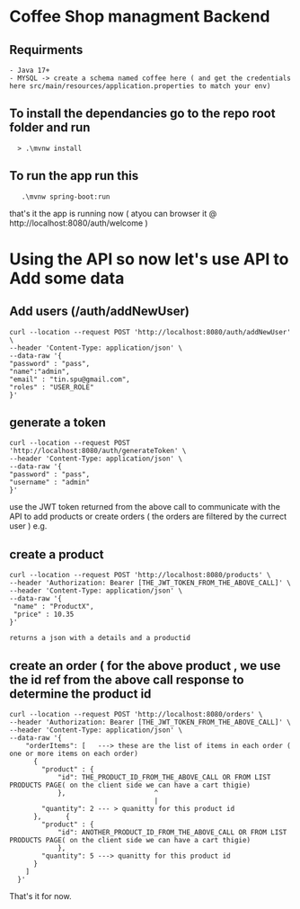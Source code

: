 # Coffee Shop managment Backend 

  ## Requirments
    - Java 17+
    - MYSQL -> create a schema named coffee here ( and get the credentials here src/main/resources/application.properties to match your env)
  ## To install the dependancies go to the repo root folder and run
  ```
    > .\mvnw install
  ```
  ## To run the app run this 
  ```
     .\mvnw spring-boot:run
  ```
  that's it the app is running now ( atyou can browser it @ http://localhost:8080/auth/welcome )

# Using the API so now let's use API to Add some data

##  Add users (/auth/addNewUser)
```
curl --location --request POST 'http://localhost:8080/auth/addNewUser' \
--header 'Content-Type: application/json' \
--data-raw '{
"password" : "pass",
"name":"admin",
"email" : "tin.spu@gmail.com",
"roles" : "USER_ROLE"
}'
```
##  generate a token 
```
curl --location --request POST 'http://localhost:8080/auth/generateToken' \
--header 'Content-Type: application/json' \
--data-raw '{
"password" : "pass",
"username" : "admin"
}'
```
 use the JWT token returned from the above call to communicate with the API to add products or create orders ( the orders are filtered by the currect user )
e.g.

##  create a product 
```
curl --location --request POST 'http://localhost:8080/products' \
--header 'Authorization: Bearer [THE_JWT_TOKEN_FROM_THE_ABOVE_CALL]' \
--header 'Content-Type: application/json' \
--data-raw '{
 "name" : "ProductX",
 "price" : 10.35
}'

returns a json with a details and a productid

```
##  create an order ( for the above product , we use the id ref from the above call response to determine the product id
```
curl --location --request POST 'http://localhost:8080/orders' \
--header 'Authorization: Bearer [THE_JWT_TOKEN_FROM_THE_ABOVE_CALL]' \
--header 'Content-Type: application/json' \
--data-raw '{
    "orderItems": [   ---> these are the list of items in each order ( one or more items on each order)
      {
        "product" : { 
            "id": THE_PRODUCT_ID_FROM_THE_ABOVE_CALL OR FROM LIST PRODUCTS PAGE( on the client side we can have a cart thigie)
            },                      ^  
                                    |
        "quantity": 2 --- > quanitty for this product id
      },      {
        "product" : { 
            "id": ANOTHER_PRODUCT_ID_FROM_THE_ABOVE_CALL OR FROM LIST PRODUCTS PAGE( on the client side we can have a cart thigie)
            },
        "quantity": 5 ---> quanitty for this product id
      }
    ]
  }'
 ```

 

That's it for now.

 
